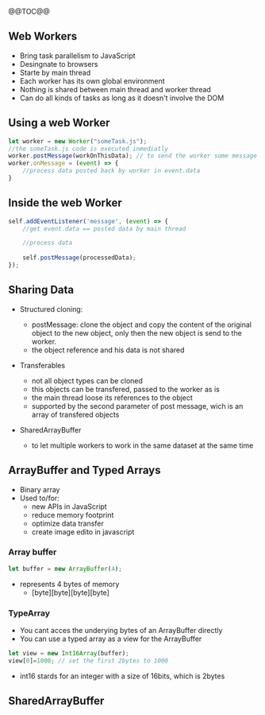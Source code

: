 @@TOC@@

## Web Workers

- Bring task parallelism to JavaScript
- Desingnate to browsers
- Starte by main thread
- Each worker has its own global environment
- Nothing is shared between main thread and worker thread
- Can do all kinds of tasks as long as it doesn't involve the DOM

## Using a web Worker

```javascript
let worker = new Worker("someTask.js");
//the someTask.js code is executed inmediatly
worker.postMessage(workOnThisData); // to send the worker some message
worker.onMessage = (event) => {
    //process data posted back by worker in event.data 
}
```

## Inside the web Worker

```javascript
self.addEventListener('message', (event) => {
    //get event.data == posted data by main thread

    //process data
    
    self.postMessage(processedData);
});
```

## Sharing Data

- Structured cloning: 
    - postMessage: clone the object and copy the content of the original object to the new object, only then the new object is send to the worker.
    - the object reference and his data is not shared

- Transferables
    - not all object types can be cloned 
    - this objects can be transfered, passed to the worker as is 
    - the main thread loose its references to the object 
    - supported by the second parameter of post message, wich is an array of transfered objects

- SharedArrayBuffer
    - to let multiple workers to work in the same dataset at the same time

## ArrayBuffer and Typed Arrays

- Binary array
- Used to/for:
    - new APIs in JavaScript
    - reduce memory footprint
    - optimize data transfer
    - create image edito in javascript

### Array buffer

```javascript
let buffer = new ArrayBuffer(4);
```
- represents 4 bytes of memory
    - [byte][byte][byte][byte]

### TypeArray

- You cant acces the underying bytes of an ArrayBuffer directly
- You can use a typed array as a view for the ArrayBuffer

```javascript
let view = new Int16Array(buffer);
view[0]=1000; // set the first 2bytes to 1000
```

- int16 stards for an integer with a size of 16bits, which is 2bytes 

## SharedArrayBuffer 





